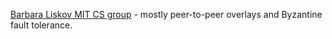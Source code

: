 [Barbara Liskov MIT CS group](http://pmg.csail.mit.edu/pubs/Barbara-Liskov.html) - mostly peer-to-peer overlays and Byzantine fault tolerance.
